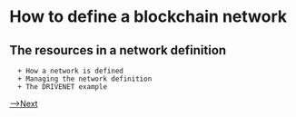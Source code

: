 # How to define a blockchain network

## The resources in a network definition

      + How a network is defined
      + Managing the network definition
      + The DRIVENET example

[-->Next](./OrganizationsinaNetwork.md)
